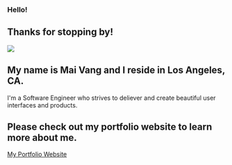 ### Hello!

## Thanks for stopping by!
<img src="/public/images/me.png"> 

## My name is Mai Vang and I reside in Los Angeles, CA. 
I'm a Software Engineer who strives to deliever and create beautiful user interfaces and products.

## Please check out my portfolio website to learn more about me. 

[My Portfolio Website](https://vmaineng.github.io/portfolio2022/)
